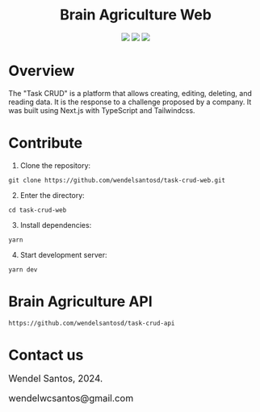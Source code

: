 <div>
<h1 align="center">
Brain Agriculture Web
</h1>
</div>

<div align="center">

<img src="https://img.shields.io/badge/Next.js-14.0.4-000000">

<img src="https://img.shields.io/badge/Typescript-5.2.2-3178C6">

<img src="https://img.shields.io/badge/Tailwindcss-3.4.1-38BDF8">

</div>

# Overview

The "Task CRUD" is a platform that allows creating, editing, deleting, and reading data. It is the response to a challenge proposed by a company. It was built using Next.js with TypeScript and Tailwindcss.

# Contribute

1. Clone the repository:

```shell
git clone https://github.com/wendelsantosd/task-crud-web.git
```

2. Enter the directory:

```shell
cd task-crud-web
```

3. Install dependencies:

```shell
yarn
```

4. Start development server:

```shell
yarn dev
```

# Brain Agriculture API

```shell
https://github.com/wendelsantosd/task-crud-api
```

# Contact us

<p style="font-size: 18px;">
Wendel Santos, 2024.
</p>
<p style="font-size: 18px;">
wendelwcsantos@gmail.com
</p>
